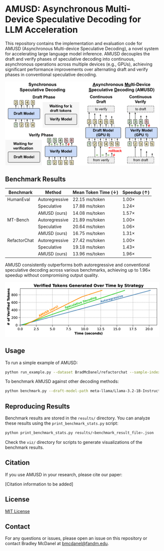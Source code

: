 # AMUSD: Asynchronous Multi-Device Speculative Decoding for LLM Acceleration

This repository contains the implementation and evaluation code for AMUSD (Asynchronous Multi-device Speculative Decoding), a novel system for accelerating large language model inference. AMUSD decouples the draft and verify phases of speculative decoding into continuous, asynchronous operations across multiple devices (e.g., GPUs), achieving significant performance improvements over alternating draft and verify phases in conventional speculative decoding.

![AMUSD Overview](figures/overview.png)

## Benchmark Results

| Benchmark   | Method        | Mean Token Time (↓) | Speedup (↑) |
|-------------|---------------|---------------------|-------------|
| HumanEval   | Autoregressive| 22.15 ms/token      | 1.00×       |
|             | Speculative   | 17.88 ms/token      | 1.24×       |
|             | AMUSD (ours)  | 14.08 ms/token      | 1.57×       |
| MT-Bench    | Autoregressive| 21.89 ms/token      | 1.00×       |
|             | Speculative   | 20.64 ms/token      | 1.06×       |
|             | AMUSD (ours)  | 16.75 ms/token      | 1.31×       |
| RefactorChat| Autoregressive| 27.42 ms/token      | 1.00×       |
|             | Speculative   | 19.18 ms/token      | 1.43×       |
|             | AMUSD (ours)  | 13.96 ms/token      | 1.96×       |

AMUSD consistently outperforms both autoregressive and conventional speculative decoding across various benchmarks, achieving up to 1.96× speedup without compromising output quality.

![Token Generation Comparison](figures/token-generation-comparison.png)

## Usage

To run a simple example of AMUSD:

```bash
python run_example.py --dataset BradMcDanel/refactorchat --sample-index 0 --strategy amusd
```

To benchmark AMUSD against other decoding methods:

```bash
python benchmark.py --draft-model-path meta-llama/Llama-3.2-1B-Instruct --verify-model-path meta-llama/Llama-3.1-8B-Instruct --dataset BradMcDanel/RefactorChat --num-samples 2 --output-file results/refactorchat.json --strategies greedy sd amusd
```

## Reproducing Results

Benchmark results are stored in the `results/` directory. You can analyze these results using the `print_benchmark_stats.py` script:

```bash
python print_benchmark_stats.py results/<benchmark_result_file>.json
```

Check the `viz/` directory for scripts to generate visualizations of the benchmark results.


## Citation

If you use AMUSD in your research, please cite our paper:

[Citation information to be added]

## License

[MIT License](LICENSE)

## Contact

For any questions or issues, please open an issue on this repository or contact Bradley McDanel at bmcdanel@fandm.edu.
